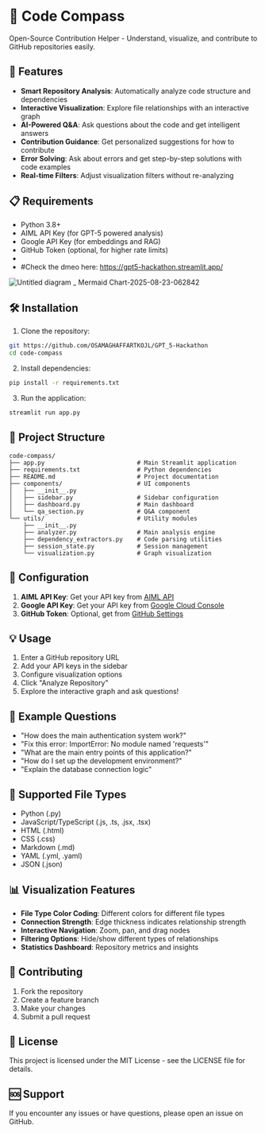# 🔗 Code Compass

Open-Source Contribution Helper - Understand, visualize, and contribute to GitHub repositories easily.

## 🚀 Features

- **Smart Repository Analysis**: Automatically analyze code structure and dependencies
- **Interactive Visualization**: Explore file relationships with an interactive graph
- **AI-Powered Q&A**: Ask questions about the code and get intelligent answers
- **Contribution Guidance**: Get personalized suggestions for how to contribute
- **Error Solving**: Ask about errors and get step-by-step solutions with code examples
- **Real-time Filters**: Adjust visualization filters without re-analyzing

## 📋 Requirements

- Python 3.8+
- AIML API Key (for GPT-5 powered analysis)
- Google API Key (for embeddings and RAG)
- GitHub Token (optional, for higher rate limits)
-
- #Check the dmeo here: https://gpt5-hackathon.streamlit.app/


![Untitled diagram _ Mermaid Chart-2025-08-23-062842](https://github.com/user-attachments/assets/09e8d3c4-c095-49e5-9dd8-5513bc41bed5)

## 🛠 Installation

1. Clone the repository:
```bash
git https://github.com/OSAMAGHAFFARTKOJL/GPT_5-Hackathon
cd code-compass
```

2. Install dependencies:
```bash
pip install -r requirements.txt
```

3. Run the application:
```bash
streamlit run app.py
```

## 📁 Project Structure

```
code-compass/
├── app.py                          # Main Streamlit application
├── requirements.txt                # Python dependencies
├── README.md                       # Project documentation
├── components/                     # UI components
│   ├── __init__.py
│   ├── sidebar.py                  # Sidebar configuration
│   ├── dashboard.py                # Main dashboard
│   └── qa_section.py               # Q&A component
└── utils/                          # Utility modules
    ├── __init__.py
    ├── analyzer.py                 # Main analysis engine
    ├── dependency_extractors.py    # Code parsing utilities
    ├── session_state.py            # Session management
    └── visualization.py            # Graph visualization
```

## 🔧 Configuration

1. **AIML API Key**: Get your API key from [AIML API](https://aimlapi.com)
2. **Google API Key**: Get your API key from [Google Cloud Console](https://console.cloud.google.com)
3. **GitHub Token**: Optional, get from [GitHub Settings](https://github.com/settings/tokens)

## 💡 Usage

1. Enter a GitHub repository URL
2. Add your API keys in the sidebar
3. Configure visualization options
4. Click "Analyze Repository"
5. Explore the interactive graph and ask questions!

## 🤖 Example Questions

- "How does the main authentication system work?"
- "Fix this error: ImportError: No module named 'requests'"
- "What are the main entry points of this application?"
- "How do I set up the development environment?"
- "Explain the database connection logic"

## 🎨 Supported File Types

- Python (.py)
- JavaScript/TypeScript (.js, .ts, .jsx, .tsx)
- HTML (.html)
- CSS (.css)
- Markdown (.md)
- YAML (.yml, .yaml)
- JSON (.json)

## 📊 Visualization Features

- **File Type Color Coding**: Different colors for different file types
- **Connection Strength**: Edge thickness indicates relationship strength
- **Interactive Navigation**: Zoom, pan, and drag nodes
- **Filtering Options**: Hide/show different types of relationships
- **Statistics Dashboard**: Repository metrics and insights

## 🤝 Contributing

1. Fork the repository
2. Create a feature branch
3. Make your changes
4. Submit a pull request

## 📄 License

This project is licensed under the MIT License - see the LICENSE file for details.

## 🆘 Support

If you encounter any issues or have questions, please open an issue on GitHub.
